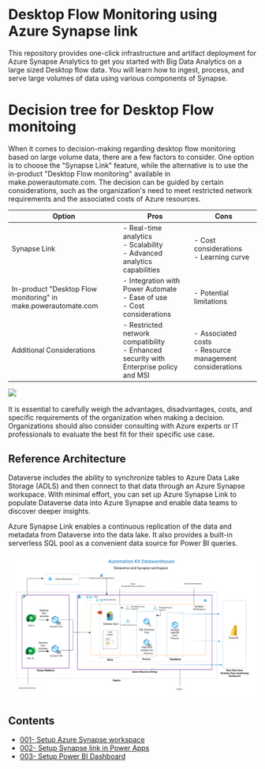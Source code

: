 # Desktop Flow Monitoring using Azure Synapse link

This repository provides one-click infrastructure and artifact deployment for Azure Synapse Analytics to get you started with Big Data Analytics on a large sized Desktop flow data. You will learn how to ingest, process, and serve large volumes of data using various components of Synapse.

# Decision tree for Desktop Flow monitoing
When it comes to decision-making regarding desktop flow monitoring based on large volume data, there are a few factors to consider. One option is to choose the "Synapse Link" feature, while the alternative is to use the in-product "Desktop Flow monitoring" available in make.powerautomate.com. The decision can be guided by certain considerations, such as the organization's need to meet restricted network requirements and the associated costs of Azure resources.

| Option | Pros | Cons |
|--------|------|------|
| Synapse Link | - Real-time analytics <br>- Scalability <br>- Advanced analytics capabilities | - Cost considerations <br>- Learning curve |
| In-product "Desktop Flow monitoring" in make.powerautomate.com | - Integration with Power Automate <br>- Ease of use <br>- Cost considerations | - Potential limitations |
| Additional Considerations | - Restricted network compatibility <br>- Enhanced security with Enterprise policy and MSI | - Associated costs <br>- Resource management considerations |

<img src="https://github.com/microsoft/powercat-automation-kit/assets/29349597/07a8b954-73fb-4251-8352-d24ecb50eb64" width="1000" />

It is essential to carefully weigh the advantages, disadvantages, costs, and specific requirements of the organization when making a decision. Organizations should also consider consulting with Azure experts or IT professionals to evaluate the best fit for their specific use case.

## Reference Architecture

Dataverse includes the ability to synchronize tables to Azure Data Lake Storage (ADLS) and then connect to that data through an Azure Synapse workspace. With minimal effort, you can set up Azure Synapse Link to populate Dataverse data into Azure Synapse and enable data teams to discover deeper insights.

Azure Synapse Link enables a continuous replication of the data and metadata from Dataverse into the data lake. It also provides a built-in serverless SQL pool as a convenient data source for Power BI queries.

![Automation Kit Data warehouse Architecture](./Images/238124581-508dafd7-b274-4f86-bd47-0c16887bae65.png)

## Contents

- [001- Setup Azure Synapse workspace](./001-Synapse%20Workspace%20Azure%20Setup/readme.md)
- [002- Setup Synapse link in Power Apps](https://github.com/microsoft/powercat-automation-kit/blob/Flow-byodl/AutomationKit_Flow_BYODL/002-%20Synapse%20link%20Setup/readme.md)
- [003- Setup Power BI Dashboard](https://github.com/microsoft/powercat-automation-kit/blob/Flow-byodl/AutomationKit_Flow_BYODL/003-%20Power%20BI%20Dashboard%20Setup/readme.md)
